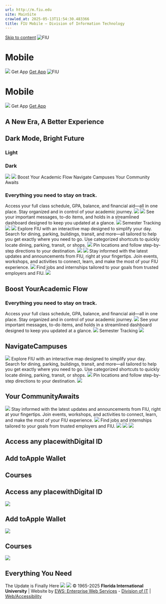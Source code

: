 ```yaml
---
url: http://m.fiu.edu
site: MainSite
crawled_at: 2025-05-13T11:54:30.483366
title: FIU Mobile — Division of Information Technology
---
```


[Skip to content](https://it.fiu.edu/mobile/#main-content)
![FIU](https://it.fiu.edu/wp-content/uploads/2025/01/app-icon.png)
# Mobile
![](https://it.fiu.edu/wp-content/uploads/2025/01/mobile-qr.svg)
Get App
[Get App](https://qrcc.me/sqyvwp5ger6g)
![FIU](https://it.fiu.edu/wp-content/uploads/2025/01/app-icon.png)
# Mobile
![](https://it.fiu.edu/wp-content/uploads/2025/01/mobile-qr.svg)
Get App
[Get App](https://qrcc.me/sqyvwp5ger6g)
## A New Era, A Better Experience
## Dark Mode, Bright Future
### Light
### Dark
![](https://it.fiu.edu/wp-content/uploads/2025/02/iphone-hand.webp)
![](https://it.fiu.edu/wp-content/uploads/2025/02/iphone-hand-m.webp)
Boost Your Academic Flow
Navigate Campuses
Your Community Awaits
### Everything you need to stay on track.
Access your full class schedule, GPA, balance, and financial aid—all in one place. Stay organized and in control of your academic journey.
![](https://it.fiu.edu/wp-content/uploads/2025/02/classes-backing.webp)
![](https://it.fiu.edu/wp-content/uploads/2025/02/class-info-dialog.webp)
See your important messages, to-do items, and holds in a streamlined dashboard designed to keep you updated at a glance.
![](https://it.fiu.edu/wp-content/uploads/2025/01/dashboard.svg)
Semester Tracking
![](https://it.fiu.edu/wp-content/uploads/2025/01/semester-tracker-widget.svg)
![](https://it.fiu.edu/wp-content/uploads/2025/01/Map-phone.png)
Explore FIU with an interactive map designed to simplify your day. Search for dining, parking, buildings, transit, and more—all tailored to help you get exactly where you need to go.
Use categorized shortcuts to quickly locate dining, parking, transit, or shops.
![](https://it.fiu.edu/wp-content/uploads/2025/01/categor-list-lin.svg)
Pin locations and follow step-by-step directions to your destination.
![](https://it.fiu.edu/wp-content/uploads/2025/01/building-details.svg)
![](https://it.fiu.edu/wp-content/uploads/2025/01/events-phone-frame.png)
Stay informed with the latest updates and announcements from FIU, right at your fingertips.
Join events, workshops, and activities to connect, learn, and make the most of your FIU experience.
![](https://it.fiu.edu/wp-content/uploads/2025/01/event-result.png)
Find jobs and internships tailored to your goals from trusted employers and FIU.
![](https://it.fiu.edu/wp-content/uploads/2025/01/job-listing.png)
## Boost YourAcademic Flow
### Everything you need to stay on track.
Access your full class schedule, GPA, balance, and financial aid—all in one place. Stay organized and in control of your academic journey.
![](https://it.fiu.edu/wp-content/uploads/2025/02/classes-backing.webp)
See your important messages, to-do items, and holds in a streamlined dashboard designed to keep you updated at a glance.
![](https://it.fiu.edu/wp-content/uploads/2025/01/dashboard.svg)
Semester Tracking
![](https://it.fiu.edu/wp-content/uploads/2025/01/semester-tracker-widget.svg)
## NavigateCampuses
![](https://it.fiu.edu/wp-content/uploads/2025/02/Map-phone.webp)
Explore FIU with an interactive map designed to simplify your day. Search for dining, parking, buildings, transit, and more—all tailored to help you get exactly where you need to go.
Use categorized shortcuts to quickly locate dining, parking, transit, or shops.
![](https://it.fiu.edu/wp-content/uploads/2025/01/categor-list-lin.svg)
Pin locations and follow step-by-step directions to your destination.
![](https://it.fiu.edu/wp-content/uploads/2025/01/building-details.svg)
## Your CommunityAwaits
![](https://it.fiu.edu/wp-content/uploads/2025/02/events-phone-frame.webp)
Stay informed with the latest updates and announcements from FIU, right at your fingertips.
Join events, workshops, and activities to connect, learn, and make the most of your FIU experience.
![](https://it.fiu.edu/wp-content/uploads/2025/01/event-result.png)
Find jobs and internships tailored to your goals from trusted employers and FIU.
![](https://it.fiu.edu/wp-content/uploads/2025/01/job-listing.png)
![](https://it.fiu.edu/wp-content/uploads/2025/01/iphone-pro-frame-drpshdw.png)
![](https://it.fiu.edu/wp-content/uploads/2025/01/iphone-pro-frame-drpshdw.png)
## Access any placewithDigital ID
## Add toApple Wallet
## Courses
## Access any placewithDigital ID
![](https://it.fiu.edu/wp-content/uploads/2025/01/iphone-pro-frame-drpshdw.png)
## Add toApple Wallet
![](https://it.fiu.edu/wp-content/uploads/2025/01/iphone-pro-frame-drpshdw.png)
## Courses
![](https://it.fiu.edu/wp-content/uploads/2025/01/iphone-pro-frame-drpshdw.png)
## Everything You Need
The Update is Finally Here
![](https://it.fiu.edu/wp-content/uploads/2025/02/phone-float-1.webp)
![](https://it.fiu.edu/wp-content/uploads/2025/02/phone-float-2.webp)
© 1965-2025 **Florida International University** |  Website by [EWS: Enterprise Web Services](https://ews.fiu.edu "Digital Interaction and Web Design Studio at FIU") - [Division of IT](https://it.fiu.edu/ "Division of Information Technology Website") | [Web/Accessibility](https://policies.fiu.edu/policy/755)
